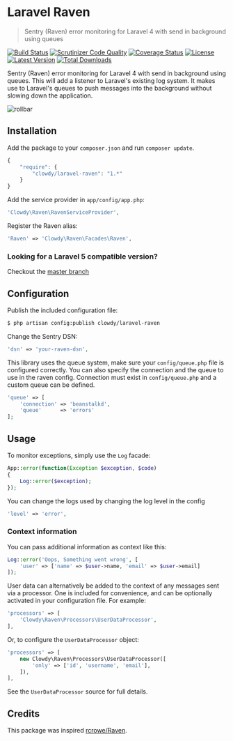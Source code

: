 Laravel Raven
=============

> Sentry (Raven) error monitoring for Laravel 4 with send in background using queues

[![Build Status](http://img.shields.io/travis/clowdy/laravel-raven/1.0.svg?style=flat-square)](https://travis-ci.org/clowdy/laravel-raven)
[![Scrutinizer Code Quality](http://img.shields.io/scrutinizer/g/clowdy/laravel-raven/1.0.svg?style=flat-square)](https://scrutinizer-ci.com/g/clowdy/laravel-raven/)
[![Coverage Status](https://img.shields.io/scrutinizer/coverage/g/clowdy/laravel-raven/1.0.svg?style=flat-square)](https://scrutinizer-ci.com/g/clowdy/laravel-raven/code-structure/1.0)
[![License](http://img.shields.io/badge/license-MIT-brightgreen.svg?style=flat-square)](http://www.opensource.org/licenses/MIT)
[![Latest Version](http://img.shields.io/packagist/v/clowdy/laravel-raven.svg?style=flat-square)](https://packagist.org/packages/clowdy/laravel-raven)
[![Total Downloads](https://img.shields.io/packagist/dt/clowdy/laravel-raven.svg?style=flat-square)](https://packagist.org/packages/clowdy/laravel-raven)

Sentry (Raven) error monitoring for Laravel 4 with send in background using queues. This will add a listener to Laravel's existing log system. It makes use to Laravel's queues to push messages into the background without slowing down the application.

![rollbar](https://www.getsentry.com/_static/getsentry/images/hero.png)

## Installation

Add the package to your `composer.json` and run `composer update`.

```js
{
    "require": {
        "clowdy/laravel-raven": "1.*"
    }
}
```

Add the service provider in `app/config/app.php`:

```php
'Clowdy\Raven\RavenServiceProvider',
```

Register the Raven alias:

```php
'Raven' => 'Clowdy\Raven\Facades\Raven',
```

### Looking for a Laravel 5 compatible version?

Checkout the [master branch](https://github.com/clowdy/laravel-raven/tree/master)

## Configuration

Publish the included configuration file:

```bash
$ php artisan config:publish clowdy/laravel-raven
```

Change the Sentry DSN:

```php
'dsn' => 'your-raven-dsn',
```

This library uses the queue system, make sure your `config/queue.php` file is configured correctly. You can also specify the connection and the queue to use in the raven config. Connection must exist in `config/queue.php` and a custom queue can be defined.

```php
'queue' => [
	'connection' => 'beanstalkd',
	'queue'      => 'errors'
];
```

## Usage

To monitor exceptions, simply use the `Log` facade:

```php
App::error(function(Exception $exception, $code)
{
    Log::error($exception);
});
```

You can change the logs used by changing the log level in the config

```php	
'level' => 'error',
```

### Context information

You can pass additional information as context like this:

```php
Log::error('Oops, Something went wrong', [
    'user' => ['name' => $user->name, 'email' => $user->email]
]);
```

User data can alternatively be added to the context of any messages sent via a processor. One is included for convenience, and can be optionally activated in your configuration file. For example:

```php
'processors' => [
    'Clowdy\Raven\Processors\UserDataProcessor',
],
```

Or, to configure the `UserDataProcessor` object:

```php
'processors' => [
    new Clowdy\Raven\Processors\UserDataProcessor([
        'only' => ['id', 'username', 'email'],
    ]),
],
```

See the `UserDataProcessor` source for full details.

## Credits

This package was inspired [rcrowe/Raven](https://github.com/rcrowe/Raven).
